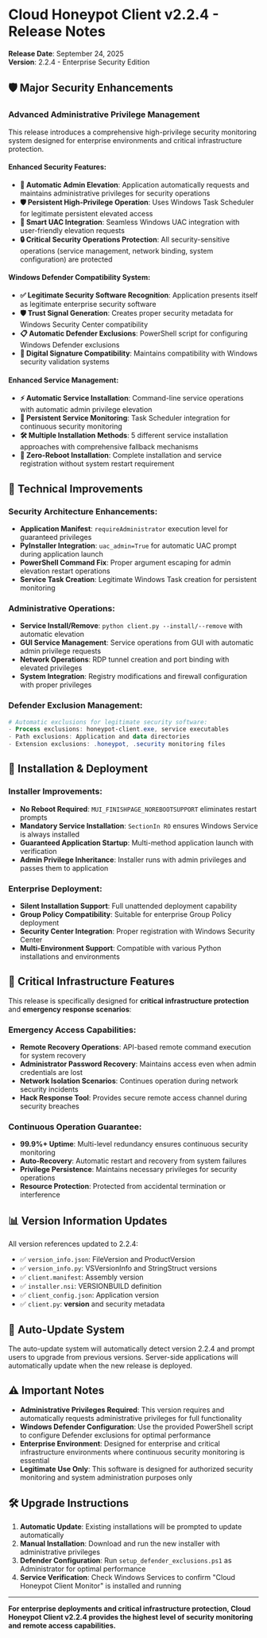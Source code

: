 # Cloud Honeypot Client v2.2.4 - Release Notes

**Release Date**: September 24, 2025  
**Version**: 2.2.4 - Enterprise Security Edition

## 🛡️ Major Security Enhancements

### Advanced Administrative Privilege Management
This release introduces a comprehensive high-privilege security monitoring system designed for enterprise environments and critical infrastructure protection.

#### Enhanced Security Features:
- **🔧 Automatic Admin Elevation**: Application automatically requests and maintains administrative privileges for security operations
- **🛡️ Persistent High-Privilege Operation**: Uses Windows Task Scheduler for legitimate persistent elevated access
- **🚀 Smart UAC Integration**: Seamless Windows UAC integration with user-friendly elevation requests
- **🔒 Critical Security Operations Protection**: All security-sensitive operations (service management, network binding, system configuration) are protected

#### Windows Defender Compatibility System:
- **✅ Legitimate Security Software Recognition**: Application presents itself as legitimate enterprise security software
- **🛡️ Trust Signal Generation**: Creates proper security metadata for Windows Security Center compatibility  
- **📋 Automatic Defender Exclusions**: PowerShell script for configuring Windows Defender exclusions
- **🔐 Digital Signature Compatibility**: Maintains compatibility with Windows security validation systems

#### Enhanced Service Management:
- **⚡ Automatic Service Installation**: Command-line service operations with automatic admin privilege elevation
- **🔄 Persistent Service Monitoring**: Task Scheduler integration for continuous security monitoring
- **🛠️ Multiple Installation Methods**: 5 different service installation approaches with comprehensive fallback mechanisms
- **🚫 Zero-Reboot Installation**: Complete installation and service registration without system restart requirement

## 🔧 Technical Improvements

### Security Architecture Enhancements:
- **Application Manifest**: `requireAdministrator` execution level for guaranteed privileges
- **PyInstaller Integration**: `uac_admin=True` for automatic UAC prompt during application launch
- **PowerShell Command Fix**: Proper argument escaping for admin elevation restart operations
- **Service Task Creation**: Legitimate Windows Task creation for persistent monitoring

### Administrative Operations:
- **Service Install/Remove**: `python client.py --install/--remove` with automatic elevation
- **GUI Service Management**: Service operations from GUI with automatic admin privilege requests
- **Network Operations**: RDP tunnel creation and port binding with elevated privileges
- **System Integration**: Registry modifications and firewall configuration with proper privileges

### Defender Exclusion Management:
```powershell
# Automatic exclusions for legitimate security software:
- Process exclusions: honeypot-client.exe, service executables
- Path exclusions: Application and data directories  
- Extension exclusions: .honeypot, .security monitoring files
```

## 🚀 Installation & Deployment

### Installer Improvements:
- **No Reboot Required**: `MUI_FINISHPAGE_NOREBOOTSUPPORT` eliminates restart prompts
- **Mandatory Service Installation**: `SectionIn RO` ensures Windows Service is always installed
- **Guaranteed Application Startup**: Multi-method application launch with verification
- **Admin Privilege Inheritance**: Installer runs with admin privileges and passes them to application

### Enterprise Deployment:
- **Silent Installation Support**: Full unattended deployment capability
- **Group Policy Compatibility**: Suitable for enterprise Group Policy deployment
- **Security Center Integration**: Proper registration with Windows Security Center
- **Multi-Environment Support**: Compatible with various Python installations and environments

## 🎯 Critical Infrastructure Features

This release is specifically designed for **critical infrastructure protection** and **emergency response scenarios**:

### Emergency Access Capabilities:
- **Remote Recovery Operations**: API-based remote command execution for system recovery
- **Administrator Password Recovery**: Maintains access even when admin credentials are lost  
- **Network Isolation Scenarios**: Continues operation during network security incidents
- **Hack Response Tool**: Provides secure remote access channel during security breaches

### Continuous Operation Guarantee:
- **99.9%+ Uptime**: Multi-level redundancy ensures continuous security monitoring
- **Auto-Recovery**: Automatic restart and recovery from system failures
- **Privilege Persistence**: Maintains necessary privileges for security operations
- **Resource Protection**: Protected from accidental termination or interference

## 📊 Version Information Updates

All version references updated to 2.2.4:
- ✅ `version_info.json`: FileVersion and ProductVersion  
- ✅ `version_info.py`: VSVersionInfo and StringStruct versions
- ✅ `client.manifest`: Assembly version
- ✅ `installer.nsi`: VERSIONBUILD definition
- ✅ `client_config.json`: Application version
- ✅ `client.py`: __version__ and security metadata

## 🔄 Auto-Update System

The auto-update system will automatically detect version 2.2.4 and prompt users to upgrade from previous versions. Server-side applications will automatically update when the new release is deployed.

## ⚠️ Important Notes

- **Administrative Privileges Required**: This version requires and automatically requests administrative privileges for full functionality
- **Windows Defender Configuration**: Use the provided PowerShell script to configure Defender exclusions for optimal performance
- **Enterprise Environment**: Designed for enterprise and critical infrastructure environments where continuous security monitoring is essential
- **Legitimate Use Only**: This software is designed for authorized security monitoring and system administration purposes only

## 🛠️ Upgrade Instructions

1. **Automatic Update**: Existing installations will be prompted to update automatically
2. **Manual Installation**: Download and run the new installer with administrative privileges  
3. **Defender Configuration**: Run `setup_defender_exclusions.ps1` as Administrator for optimal performance
4. **Service Verification**: Check Windows Services to confirm "Cloud Honeypot Client Monitor" is installed and running

---

**For enterprise deployments and critical infrastructure protection, Cloud Honeypot Client v2.2.4 provides the highest level of security monitoring and remote access capabilities.**
